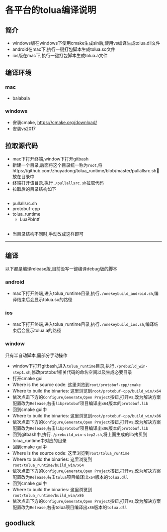 # 各平台的tolua编译说明
## 简介
- windows版在windows下使用cmake生成sln后,使用vs编译生成tolua.dll文件
- android在mac下,执行一键打包脚本生成tolua.so文件
- ios版在mac下,执行一键打包脚本生成tolua.a文件

## 编译环境
### mac
- balabala
  
### windows
- 安装cmake, https://cmake.org/download/
- 安装vs2017

## 拉取源代码
- mac下打开终端,window下打开gitbash
- 新建一个目录,后面将这个目录统一称为`root`,将https://github.com/zhuyadong/tolua_runtime/blob/master/pullallsrc.sh放在目录中
- 终端打开该目录,执行`./pullallsrc.sh`拉取代码
- 拉取后的目录结构如下
  ```
- pullallsrc.sh
- protobuf-cpp
- tolua_runtime
  - LuaPbIntf
  ```
- 当目录结构不同时,手动改成这样即可

----
## 编译
以下都是编译release版,目前没写一键编译debug版的脚本
### android
- mac下打开终端,进入tolua_runtime目录,执行`./onekeybuild_android.sh`,编译结束后会显示tolua.so的路径

### ios
- mac下打开终端,进入tolua_runtime目录,执行`./onekeybuild_ios.sh`,编译结束后会显示tolua.a的路径

### window
只有半自动脚本,需部分手动操作
- window下打开gitbash,进入`tolua_runtime`目录,执行`./prebuild_win-step1.sh`,修改protobuf相关代码的命名空间以及生成必要目录
- 打开cmake gui
- Where is the source code: 这里浏览到`root/protobuf-cpp/cmake`
- Where to build the binaries: 这里浏览到`root/protobuf-cpp/build_win/x64`
- 依次点击下方的`Configure`,`Generate`,`Open Project`按钮,打开vs,改为解决方案配置改为`Release`,右击`libprotobuf`项目编译出`x64`版本的`protobuf.lib`
- 回到cmake gui中
- Where to build the binaries: 这里浏览到`root/protobuf-cpp/build_win/x86`
- 依次点击下方的`Configure`,`Generate`,`Open Project`按钮,打开vs,改为解决方案配置改为`Release`,右击`libprotobuf`项目编译出`x86`版本的`protobuf.lib`
- 回到gitbash中,执行`./prebuild_win-step2.sh`,将上面生成的lib拷贝到tolua_runtime中对应的目录
- 回到cmake gui中
- Where is the source code: 这里浏览到`root/tolua_runtime`
- Where to build the binaries: 这里浏览到`root/tolua_runtime/build_win/x64`
- 依次点击下方的`Configure`,`Generate`,`Open Project`按钮,打开vs,改为解决方案配置改为`Release`,右击`tolua`项目编译出`x64`版本的`tolua.dll`
- 回到cmake gui中
- Where to build the binaries: 这里浏览到`root/tolua_runtime/build_win/x86`
- 依次点击下方的`Configure`,`Generate`,`Open Project`按钮,打开vs,改为解决方案配置改为`Release`,右击tolua项目编译出`x86`版本的`tolua.dll`

## goodluck